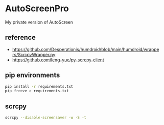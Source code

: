 # AutoScreenPro
My private version of AutoScreen

## reference

- <https://github.com/Desperationis/humdroid/blob/main/humdroid/wrappers/ScrcpyWrapper.py>
- <https://github.com/leng-yue/py-scrcpy-client>


## pip environments

```bash
pip install -r requirements.txt
pip freeze > requirements.txt
```

## scrcpy

```bash
scrcpy --disable-screensaver -w -S -t
```


